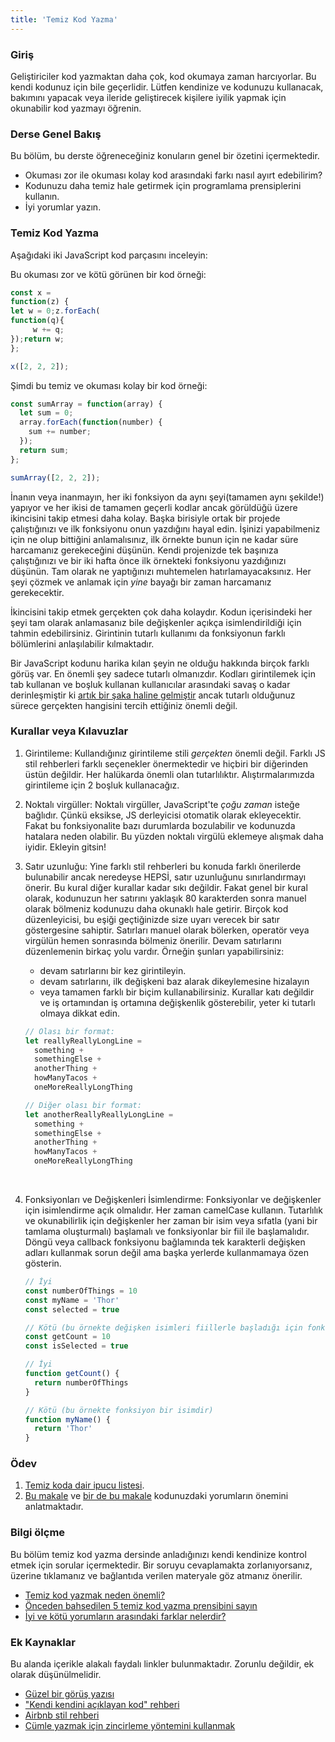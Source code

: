 ```yaml
---
title: 'Temiz Kod Yazma'
---
```


### Giriş

Geliştiriciler kod yazmaktan daha çok, kod okumaya zaman harcıyorlar. Bu kendi kodunuz için bile geçerlidir. Lütfen kendinize ve kodunuzu kullanacak, bakımını yapacak veya ileride geliştirecek kişilere iyilik yapmak için okunabilir kod yazmayı öğrenin.

### Derse Genel Bakış

Bu bölüm, bu derste öğreneceğiniz konuların genel bir özetini içermektedir.

- Okuması zor ile okuması kolay kod arasındaki farkı nasıl ayırt edebilirim?
- Kodunuzu daha temiz hale getirmek için programlama prensiplerini kullanın.
- İyi yorumlar yazın.

### Temiz Kod Yazma

Aşağıdaki iki JavaScript kod parçasını inceleyin:

Bu okuması zor ve kötü görünen bir kod örneği:

```JavaScript
const x =
function(z) {
let w = 0;z.forEach(
function(q){
     w += q;
});return w;
};

x([2, 2, 2]);
```

Şimdi bu temiz ve okuması kolay bir kod örneği:

```JavaScript
const sumArray = function(array) {
  let sum = 0;
  array.forEach(function(number) {
    sum += number;
  });
  return sum;
};

sumArray([2, 2, 2]);
```

İnanın veya inanmayın, her iki fonksiyon da aynı şeyi\(tamamen aynı şekilde!\) yapıyor ve her ikisi de tamamen geçerli kodlar ancak görüldüğü üzere ikincisini takip etmesi daha kolay. Başka birisiyle ortak bir projede çalıştığınızı ve ilk fonksiyonu onun yazdığını hayal edin. İşinizi yapabilmeniz için ne olup bittiğini anlamalısınız, ilk örnekte bunun için ne kadar süre harcamanız gerekeceğini düşünün. Kendi projenizde tek başınıza çalıştığınızı ve bir iki hafta önce ilk örnekteki fonksiyonu yazdığınızı düşünün. Tam olarak ne yaptığınızı muhtemelen hatırlamayacaksınız. Her şeyi çözmek ve anlamak için _yine_ bayağı bir zaman harcamanız gerekecektir.

İkincisini takip etmek gerçekten çok daha kolaydır. Kodun içerisindeki her şeyi tam olarak anlamasanız bile değişkenler açıkça isimlendirildiği için tahmin edebilirsiniz. Girintinin tutarlı kullanımı da fonksiyonun farklı bölümlerini anlaşılabilir kılmaktadır.

Bir JavaScript kodunu harika kılan şeyin ne olduğu hakkında birçok farklı görüş var. En önemli şey sadece tutarlı olmanızdır. Kodları girintilemek için tab kullanan ve boşluk kullanan kullanıcılar arasındaki savaş o kadar derinleşmiştir ki [artık bir şaka haline gelmiştir](https://www.youtube.com/watch?v=SsoOG6ZeyUI) ancak tutarlı olduğunuz sürece gerçekten hangisini tercih ettiğiniz önemli değil.

### Kurallar veya Kılavuzlar

1.  Girintileme: Kullandığınız girintileme stili _gerçekten_ önemli değil. Farklı JS stil rehberleri farklı seçenekler önermektedir ve hiçbiri bir diğerinden üstün değildir. Her halükarda önemli olan tutarlılıktır. Alıştırmalarımızda girintileme için 2 boşluk kullanacağız.

2.  Noktalı virgüller: Noktalı virgüller, JavaScript'te _çoğu zaman_ isteğe bağlıdır. Çünkü eksikse, JS derleyicisi otomatik olarak ekleyecektir. Fakat bu fonksiyonalite bazı durumlarda bozulabilir ve kodunuzda hatalara neden olabilir. Bu yüzden noktalı virgülü eklemeye alışmak daha iyidir. Ekleyin gitsin!

3.  Satır uzunluğu: Yine farklı stil rehberleri bu konuda farklı önerilerde bulunabilir ancak neredeyse HEPSİ, satır uzunluğunu sınırlandırmayı önerir. Bu kural diğer kurallar kadar sıkı değildir. Fakat genel bir kural olarak, kodunuzun her satırını yaklaşık 80 karakterden sonra manuel olarak bölmeniz kodunuzu daha okunaklı hale getirir. Birçok kod düzenleyicisi, bu eşiği geçtiğinizde size uyarı verecek bir satır göstergesine sahiptir. Satırları manuel olarak bölerken, operatör veya virgülün hemen sonrasında bölmeniz önerilir. Devam satırlarını düzenlemenin birkaç yolu vardır. Örneğin şunları yapabilirsiniz:

    - devam satırlarını bir kez girintileyin.
    - devam satırlarını, ilk değişkeni baz alarak dikeylemesine hizalayın
    - veya tamamen farklı bir biçim kullanabilirsiniz. Kurallar katı değildir ve iş ortamından iş ortamına değişkenlik gösterebilir, yeter ki tutarlı olmaya dikkat edin.

    ```javascript
    // Olası bir format:
    let reallyReallyLongLine =
      something +
      somethingElse +
      anotherThing +
      howManyTacos +
      oneMoreReallyLongThing

    // Diğer olası bir format:
    let anotherReallyReallyLongLine =
      something +
      somethingElse +
      anotherThing +
      howManyTacos +
      oneMoreReallyLongThing
    ```

    ​

4.  Fonksiyonları ve Değişkenleri İsimlendirme: Fonksiyonlar ve değişkenler için isimlendirme açık olmalıdır. Her zaman camelCase kullanın. Tutarlılık ve okunabilirlik için değişkenler her zaman bir isim veya sıfatla (yani bir tamlama oluşturmalı) başlamalı ve fonksiyonlar bir fiil ile başlamalıdır. Döngü veya callback fonksiyonu bağlamında tek karakterli değişken adları kullanmak sorun değil ama başka yerlerde kullanmamaya özen gösterin.

    ```javascript
    // İyi
    const numberOfThings = 10
    const myName = 'Thor'
    const selected = true

    // Kötü (bu örnekte değişken isimleri fiillerle başladığı için fonksiyonlarla karıştırılabilir)
    const getCount = 10
    const isSelected = true

    // İyi
    function getCount() {
      return numberOfThings
    }

    // Kötü (bu örnekte fonksiyon bir isimdir)
    function myName() {
      return 'Thor'
    }
    ```

### Ödev

<div class="lesson-content__panel" markdown="1">

1.  [Temiz koda dair ipucu listesi](https://onextrapixel.com/10-principles-for-keeping-your-programming-code-clean/).
2.  [Bu makale](https://blog.codinghorror.com/coding-without-comments/) ve [bir de bu makale](https://blog.codinghorror.com/code-tells-you-how-comments-tell-you-why/) kodunuzdaki yorumların önemini anlatmaktadır.
    </div>

### Bilgi ölçme

Bu bölüm temiz kod yazma dersinde anladığınızı kendi kendinize kontrol etmek için sorular içermektedir. Bir soruyu cevaplamakta zorlanıyorsanız, üzerine tıklamanız ve bağlantıda verilen materyale göz atmanız önerilir.

- [Temiz kod yazmak neden önemli?](#writing-clean-code)
- [Önceden bahsedilen 5 temiz kod yazma prensibini sayın](https://onextrapixel.com/10-principles-for-keeping-your-programming-code-clean/)
- [İyi ve kötü yorumların arasındaki farklar nelerdir?](https://onextrapixel.com/10-principles-for-keeping-your-programming-code-clean/)

### Ek Kaynaklar

Bu alanda içerikle alakalı faydalı linkler bulunmaktadır. Zorunlu değildir, ek olarak düşünülmelidir.

- [Güzel bir görüş yazısı](https://www.martinfowler.com/bliki/CodeAsDocumentation.html)
- ["Kendi kendini açıklayan kod" rehberi](http://wiki.c2.com/?SelfDocumentingCode)
- [Airbnb stil rehberi](https://github.com/airbnb/javascript)
- [Cümle yazmak için zincirleme yöntemini kullanmak](https://web.archive.org/web/20190211152543/https://javascriptissexy.com/beautiful-javascript-easily-create-chainable-cascading-methods-for-expressiveness/)
